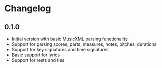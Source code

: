 # Changelog

## 0.1.0

* Initial version with basic MusicXML parsing functionality
* Support for parsing scores, parts, measures, notes, pitches, durations
* Support for key signatures and time signatures
* Basic support for lyrics
* Support for rests and ties
